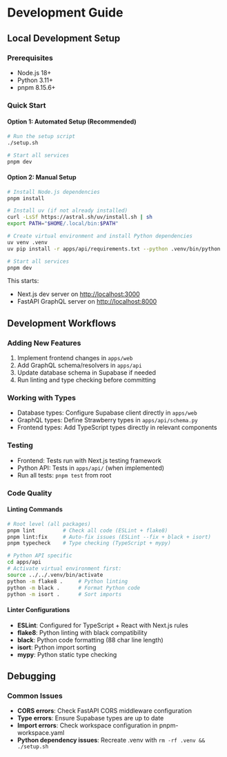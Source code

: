 # Development Guide

## Local Development Setup

### Prerequisites

- Node.js 18+
- Python 3.11+
- pnpm 8.15.6+

### Quick Start

#### Option 1: Automated Setup (Recommended)
```bash
# Run the setup script
./setup.sh

# Start all services
pnpm dev
```

#### Option 2: Manual Setup
```bash
# Install Node.js dependencies
pnpm install

# Install uv (if not already installed)
curl -LsSf https://astral.sh/uv/install.sh | sh
export PATH="$HOME/.local/bin:$PATH"

# Create virtual environment and install Python dependencies
uv venv .venv
uv pip install -r apps/api/requirements.txt --python .venv/bin/python

# Start all services
pnpm dev
```

This starts:

- Next.js dev server on <http://localhost:3000>
- FastAPI GraphQL server on <http://localhost:8000>

## Development Workflows

### Adding New Features

1. Implement frontend changes in `apps/web`
2. Add GraphQL schema/resolvers in `apps/api`
3. Update database schema in Supabase if needed
4. Run linting and type checking before committing

### Working with Types

- Database types: Configure Supabase client directly in `apps/web`
- GraphQL types: Define Strawberry types in `apps/api/schema.py`
- Frontend types: Add TypeScript types directly in relevant components

### Testing

- Frontend: Tests run with Next.js testing framework
- Python API: Tests in `apps/api/` (when implemented)
- Run all tests: `pnpm test` from root

### Code Quality

#### Linting Commands

```bash
# Root level (all packages)
pnpm lint         # Check all code (ESLint + flake8)
pnpm lint:fix     # Auto-fix issues (ESLint --fix + black + isort)
pnpm typecheck    # Type checking (TypeScript + mypy)

# Python API specific
cd apps/api
# Activate virtual environment first:
source ../../.venv/bin/activate
python -m flake8 .     # Python linting
python -m black .      # Format Python code
python -m isort .      # Sort imports
```

#### Linter Configurations

- **ESLint**: Configured for TypeScript + React with Next.js rules
- **flake8**: Python linting with black compatibility
- **black**: Python code formatting (88 char line length)
- **isort**: Python import sorting
- **mypy**: Python static type checking

## Debugging

### Common Issues

- **CORS errors**: Check FastAPI CORS middleware configuration
- **Type errors**: Ensure Supabase types are up to date
- **Import errors**: Check workspace configuration in pnpm-workspace.yaml
- **Python dependency issues**: Recreate .venv with `rm -rf .venv && ./setup.sh`
